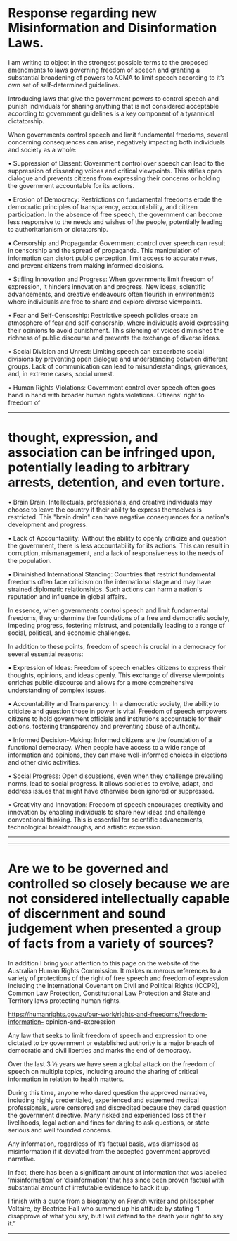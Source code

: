 # Response regarding new Misinformation and Disinformation Laws.

 I am writing to object in the strongest possible terms to the proposed amendments to laws governing freedom of speech and granting a substantial broadening of powers to ACMA to limit speech according to it’s own set of self-determined guidelines.

 Introducing laws that give the government powers to control speech and punish individuals for sharing anything that is not considered acceptable according to government guidelines is a key component of a tyrannical dictatorship.

 When governments control speech and limit fundamental freedoms, several concerning consequences can arise, negatively impacting both individuals and society as a whole:

 • Suppression of Dissent: Government control over speech can lead to the suppression of dissenting voices and critical viewpoints. This stifles open dialogue and prevents citizens from expressing their concerns or holding the government accountable for its actions.

 • Erosion of Democracy: Restrictions on fundamental freedoms erode the democratic principles of transparency, accountability, and citizen participation. In the absence of free speech, the government can become less responsive to the needs and wishes of the people, potentially leading to authoritarianism or dictatorship.

 • Censorship and Propaganda: Government control over speech can result in censorship and the spread of propaganda. This manipulation of information can distort public perception, limit access to accurate news, and prevent citizens from making informed decisions.

 • Stifling Innovation and Progress: When governments limit freedom of expression, it hinders innovation and progress. New ideas, scientific advancements, and creative endeavours often flourish in environments where individuals are free to share and explore diverse viewpoints.

 • Fear and Self-Censorship: Restrictive speech policies create an atmosphere of fear and self-censorship, where individuals avoid expressing their opinions to avoid punishment. This silencing of voices diminishes the richness of public discourse and prevents the exchange of diverse ideas.

 • Social Division and Unrest: Limiting speech can exacerbate social divisions by preventing open dialogue and understanding between different groups. Lack of communication can lead to misunderstandings, grievances, and, in extreme cases, social unrest.

 • Human Rights Violations: Government control over speech often goes hand in hand with broader human rights violations. Citizens' right to freedom of


-----

# thought, expression, and association can be infringed upon, potentially leading to arbitrary arrests, detention, and even torture.

 • Brain Drain: Intellectuals, professionals, and creative individuals may choose to leave the country if their ability to express themselves is restricted. This "brain drain" can have negative consequences for a nation's development and progress.

 • Lack of Accountability: Without the ability to openly criticize and question the government, there is less accountability for its actions. This can result in corruption, mismanagement, and a lack of responsiveness to the needs of the population.

 • Diminished International Standing: Countries that restrict fundamental freedoms often face criticism on the international stage and may have strained diplomatic relationships. Such actions can harm a nation's reputation and influence in global affairs.

 In essence, when governments control speech and limit fundamental freedoms, they undermine the foundations of a free and democratic society, impeding progress, fostering mistrust, and potentially leading to a range of social, political, and economic challenges.

 In addition to these points, freedom of speech is crucial in a democracy for several essential reasons:

 • Expression of Ideas: Freedom of speech enables citizens to express their thoughts,
 opinions, and ideas openly. This exchange of diverse viewpoints enriches public discourse and allows for a more comprehensive understanding of complex issues.

 • Accountability and Transparency: In a democratic society, the ability to criticize
 and question those in power is vital. Freedom of speech empowers citizens to hold government officials and institutions accountable for their actions, fostering transparency and preventing abuse of authority.

 • Informed Decision-Making: Informed citizens are the foundation of a functional
 democracy. When people have access to a wide range of information and opinions, they can make well-informed choices in elections and other civic activities.

 • Social Progress: Open discussions, even when they challenge prevailing norms,
 lead to social progress. It allows societies to evolve, adapt, and address issues that might have otherwise been ignored or suppressed.

 • Creativity and Innovation: Freedom of speech encourages creativity and
 innovation by enabling individuals to share new ideas and challenge conventional thinking. This is essential for scientific advancements, technological breakthroughs, and artistic expression.


-----

-----

# Are we to be governed and controlled so closely because we are not considered intellectually capable of discernment and sound judgement when presented a group of facts from a variety of sources?

 In addition I bring your attention to this page on the website of the Australian Human Rights Commission. It makes numerous references to a variety of protections of the right of free speech and freedom of expression including the International Covenant on Civil and Political Rights (ICCPR), Common Law Protection, Constitutional Law Protection and State and Territory laws protecting human rights.

 https://humanrights.gov.au/our-work/rights-and-freedoms/freedom-information- opinion-and-expression

 Any law that seeks to limit freedom of speech and expression to one dictated to by government or established authority is a major breach of democratic and civil liberties and marks the end of democracy.

 Over the last 3 ½ years we have seen a global attack on the freedom of speech on multiple topics, including around the sharing of critical information in relation to health matters.

 During this time, anyone who dared question the approved narrative, including highly credentialed, experienced and esteemed medical professionals, were censored and discredited because they dared question the government directive. Many risked and experienced loss of their livelihoods, legal action and fines for daring to ask questions, or state serious and well founded concerns.

 Any information, regardless of it’s factual basis, was dismissed as misinformation if it deviated from the accepted government approved narrative.

 In fact, there has been a significant amount of information that was labelled ‘misinformation’ or ‘disinformation’ that has since been proven factual with substantial amount of irrefutable evidence to back it up.

 I finish with a quote from a biography on French writer and philosopher Voltaire, by Beatrice Hall who summed up his attitude by stating “I disapprove of what you say, but I will defend to the death your right to say it.”


-----

